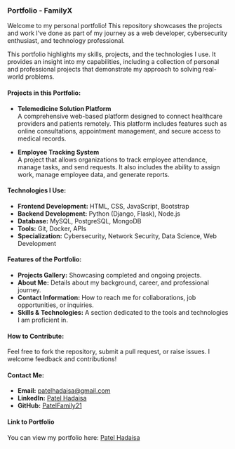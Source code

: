 ### Portfolio - FamilyX

Welcome to my personal portfolio! This repository showcases the projects and work I’ve done as part of my journey as a web developer, cybersecurity enthusiast, and technology professional. 

This portfolio highlights my skills, projects, and the technologies I use. It provides an insight into my capabilities, including a collection of personal and professional projects that demonstrate my approach to solving real-world problems.

#### Projects in this Portfolio:

- **Telemedicine Solution Platform**  
  A comprehensive web-based platform designed to connect healthcare providers and patients remotely. This platform includes features such as online consultations, appointment management, and secure access to medical records.

- **Employee Tracking System**  
  A project that allows organizations to track employee attendance, manage tasks, and send requests. It also includes the ability to assign work, manage employee data, and generate reports.

#### Technologies I Use:
- **Frontend Development:** HTML, CSS, JavaScript, Bootstrap
- **Backend Development:** Python (Django, Flask), Node.js
- **Database:** MySQL, PostgreSQL, MongoDB
- **Tools:** Git, Docker, APIs
- **Specialization:** Cybersecurity, Network Security, Data Science, Web Development

#### Features of the Portfolio:
- **Projects Gallery:** Showcasing completed and ongoing projects.
- **About Me:** Details about my background, career, and professional journey.
- **Contact Information:** How to reach me for collaborations, job opportunities, or inquiries.
- **Skills & Technologies:** A section dedicated to the tools and technologies I am proficient in.

#### How to Contribute:
Feel free to fork the repository, submit a pull request, or raise issues. I welcome feedback and contributions!

#### Contact Me:
- **Email:** patelhadaisa@gmail.com
- **LinkedIn:** [Patel Hadaisa](https://www.linkedin.com/in/patel-hadaisa-b56510216/)
- **GitHub:** [PatelFamily21](https://github.com/PatelFamily21)

#### Link to Portfolio
You can view my portfolio here: [Patel Hadaisa](https://patelfamily21.github.io)
